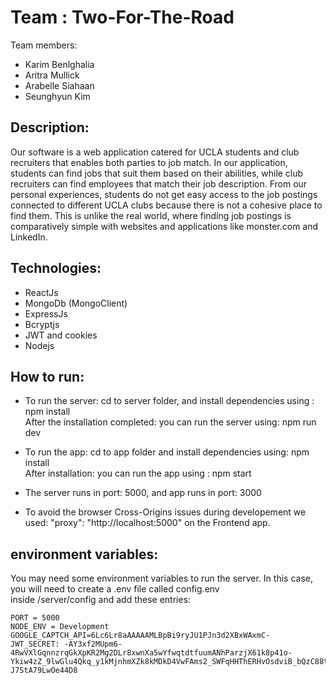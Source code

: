 # Team : Two-For-The-Road

Team members:
* Karim Benlghalia
* Aritra Mullick
* Arabelle Siahaan
* Seunghyun Kim

## Description:
Our software is a web application catered for UCLA students and club recruiters that enables both parties to job match. 
In our application, students can find jobs that suit them based on their abilities, 
while club recruiters can find employees that match their job description. From our personal experiences, 
students do not get easy access to the job postings connected to different UCLA clubs because there is not a cohesive place to find them. This is unlike the real world, 
where finding job postings is comparatively simple with websites and applications like monster.com and LinkedIn.

## Technologies:
* ReactJs
* MongoDb (MongoClient)
* ExpressJs
* Bcryptjs
* JWT and cookies
* Nodejs

## How to run:
* To run the server: cd to server folder, and install dependencies using : npm install  <br/> After the installation completed: you can run the server using: npm run dev

* To run the app: cd to app folder and install dependencies using: npm install
  <br/> After installation: you can run the app using : npm start
* The server runs in port: 5000, and app runs in port: 3000
  
* To avoid the browser Cross-Origins issues during developement we used: "proxy": "http://localhost:5000" on the Frontend app.
## environment variables:
You may need some environment variables to  run the server. In this case, you will need to create a .env file called config.env </br>
inside /server/config and add these entries: </br>
```
PORT = 5000
NODE_ENV = Development
GOOGLE_CAPTCH_API=6Lc6Lr8aAAAAAMLBpBi9ryJU1PJn3d2XBxWAxmC-
JWT_SECRET: -AY3xf2MUpm6-4RwVXlGqnnzrqGkXpKR2Mg2DLr8xwnXa5wYfwqtdtfuumANhParzjX61k8p41o-Ykiw4zZ_9lwGlu4Qkq_y1kMjnhmXZk8kMDkD4VwFAms2_SWFqHHThERHvOsdviB_bQzC88t0a4Sf79d-J7StA79LwOe44D8
```


 
  


